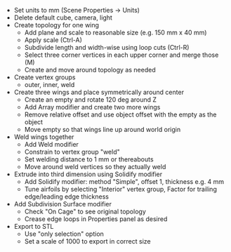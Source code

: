    * Set units to mm (Scene Properties → Units)
   * Delete default cube, camera, light
   * Create topology for one wing
      * Add plane and scale to reasonable size (e.g. 150 mm x 40 mm)
      * Apply scale (Ctrl-A)
      * Subdivide length and width-wise using loop cuts (Ctrl-R)
      * Select three corner vertices in each upper corner and merge those (M)
      * Create and move around topology as needed
   * Create vertex groups
      * outer, inner, weld
   * Create three wings and place symmetrically around center
      * Create an empty and rotate 120 deg around Z
      * Add Array modifier and create two more wings
      * Remove relative offset and use object offset with the empty as the object
      * Move empty so that wings line up around world origin
   * Weld wings together
      * Add Weld modifier
      * Constrain to vertex group "weld"
      * Set welding distance to 1 mm or thereabouts
      * Move around weld vertices so they actually weld
   * Extrude into third dimension using Solidify modifier
      * Add Solidify modifier: method "Simple", offset 1, thickness e.g. 4 mm
      * Tune airfoils by selecting "Interior" vertex group,
        Factor for trailing edge/leading edge thickness
   * Add Subdivision Surface modifier
      * Check "On Cage" to see original topology
      * Crease edge loops in Properties panel as desired
   * Export to STL
      * Use "only selection" option
      * Set a scale of 1000 to export in correct size
